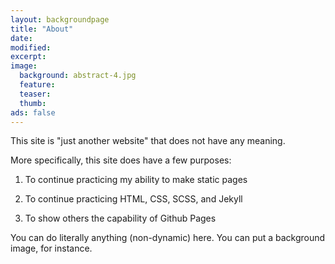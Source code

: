```yaml
---
layout: backgroundpage
title: "About"
date: 
modified:
excerpt:
image:
  background: abstract-4.jpg
  feature: 
  teaser:
  thumb:
ads: false
---
```


This site is "just another website" that does not have any meaning.

More specifically, this site does have a few purposes:

1) To continue practicing my ability to make static pages

2) To continue practicing HTML, CSS, SCSS, and Jekyll

3) To show others the capability of Github Pages

You can do literally anything (non-dynamic) here. You can put a background image,
for instance.
